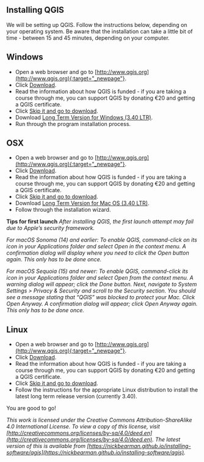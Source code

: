 ## Installing QGIS

We will be setting up QGIS. Follow the instructions below, depending on your operating system. Be aware that the installation can take a little bit of time - between 15 and 45 minutes, depending on your computer. 

## Windows 

- Open a web browser and go to [http://www.qgis.org](http://www.qgis.org){:target="_newpage"}.  
- Click <u>Download</u>.  
- Read the information about how QGIS is funded - if you are taking a course through me, you can support QGIS by donating €20 and getting a QGIS certificate. 
- Click <u>Skip it and go to download</u>.
- Download <u>Long Term Version for Windows (3.40 LTR)</u>.
- Run through the program installation process.  

## OSX

- Open a web browser and go to [http://www.qgis.org](http://www.qgis.org){:target="_newpage"}.  
- Click <u>Download</u>.  
- Read the information about how QGIS is funded - if you are taking a course through me, you can support QGIS by donating €20 and getting a QGIS certificate. 
- Click <u>Skip it and go to download</u>.
- Download <u>Long Term Version for Mac OS (3.40 LTR)</u>.
- Follow through the installation wizard.  

**Tips for first launch** *After installing QGIS, the first launch attempt may fail due to Apple’s security framework.*

*For macOS Sonoma (14) and earlier: To enable QGIS, command-click on its icon in your Applications folder and select Open in the context menu. A confirmation dialog will display where you need to click the Open button again. This only has to be done once.*

*For macOS Sequoia (15) and newer: To enable QGIS, command-click its icon in your Applications folder and select Open from the context menu. A warning dialog will appear; click the Done button. Next, navigate to System Settings > Privacy & Security and scroll to the Security section. You should see a message stating that “QGIS” was blocked to protect your Mac. Click Open Anyway. A confirmation dialog will appear; click Open Anyway again. This only has to be done once.*

## Linux

- Open a web browser and go to [http://www.qgis.org](http://www.qgis.org){:target="_newpage"}.  
- Click <u>Download</u>.  
- Read the information about how QGIS is funded - if you are taking a course through me, you can support QGIS by donating €20 and getting a QGIS certificate. 
- Click <u>Skip it and go to download</u>.
- Follow the instructions for the appropriate Linux distribution to install the latest long term release version (currently 3.40).  
<!-- add more to this section -->

You are good to go!

*This work is licensed under the Creative Commons Attribution-ShareAlike 4.0 International License. To view a copy of this license, visit [http://creativecommons.org/licenses/by-sa/4.0/deed.en](http://creativecommons.org/licenses/by-sa/4.0/deed.en). The latest version of this is available from [https://nickbearman.github.io/installing-software/qgis](https://nickbearman.github.io/installing-software/qgis).*
